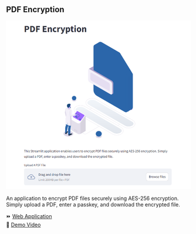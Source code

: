 ## PDF Encryption

![cover](assets/images/cover.png)

An application to encrypt PDF files securely using AES-256 encryption. 
Simply upload a PDF, enter a passkey, and download the encrypted file.

<div>⏩ <a href = "https://shihjen-pdf-encryption-app-skur0v.streamlit.app/">Web Application</a></div>
<div>🎥 <a href="https://www.youtube.com/watch?v=_Uvd74gVzPA">Demo Video</a></div>
